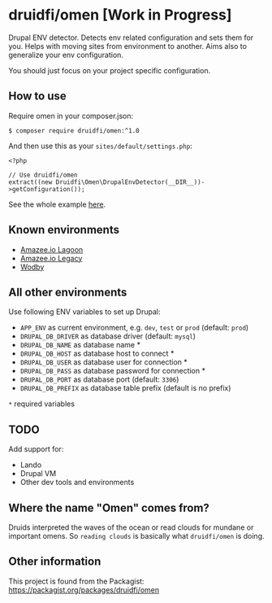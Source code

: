# druidfi/omen [Work in Progress]

Drupal ENV detector. Detects env related configuration and sets them for you. Helps with moving sites from environment
to another. Aims also to generalize your env configuration.

You should just focus on your project specific configuration.

## How to use

Require omen in your composer.json:

```
$ composer require druidfi/omen:^1.0
```

And then use this as your `sites/default/settings.php`:

```
<?php

// Use druidfi/omen
extract((new Druidfi\Omen\DrupalEnvDetector(__DIR__))->getConfiguration());
```

See the whole example [here](settings.php).

## Known environments

- [Amazee.io Lagoon](https://lagoon.readthedocs.io/)
- [Amazee.io Legacy](https://docs.amazee.io/)
- [Wodby](https://wodby.com/)

## All other environments

Use following ENV variables to set up Drupal:

- `APP_ENV` as current environment, e.g. `dev`, `test` or `prod` (default: `prod`)
- `DRUPAL_DB_DRIVER` as database driver (default: `mysql`)
- `DRUPAL_DB_NAME` as database name *
- `DRUPAL_DB_HOST` as database host to connect *
- `DRUPAL_DB_USER` as database user for connection *
- `DRUPAL_DB_PASS` as database password for connection *
- `DRUPAL_DB_PORT` as database port (default: `3306`)
- `DRUPAL_DB_PREFIX` as database table prefix (default is no prefix)

`*` required variables

## TODO

Add support for:

- Lando
- Drupal VM
- Other dev tools and environments

## Where the name "Omen" comes from?

Druids interpreted the waves of the ocean or read clouds for mundane or important omens. So `reading clouds` is
basically what `druidfi/omen` is doing.

## Other information

This project is found from the Packagist: https://packagist.org/packages/druidfi/omen
